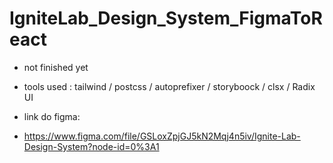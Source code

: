 # IgniteLab_Design_System_FigmaToReact


- not finished yet
- tools used :  tailwind  / postcss / autoprefixer / storyboock / clsx / Radix UI


- link do figma:
- https://www.figma.com/file/GSLoxZpjGJ5kN2Mqj4n5iv/Ignite-Lab-Design-System?node-id=0%3A1

